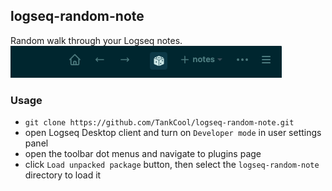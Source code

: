 ## logseq-random-note
Random walk through your Logseq notes.
![screenshot](./screenshot20210914.png)

### Usage

- `git clone https://github.com/TankCool/logseq-random-note.git`
- open Logseq Desktop client and turn on `Developer mode` in user settings panel
- open the toolbar dot menus and navigate to plugins page
- click `Load unpacked package` button, then select the `logseq-random-note` directory to load it